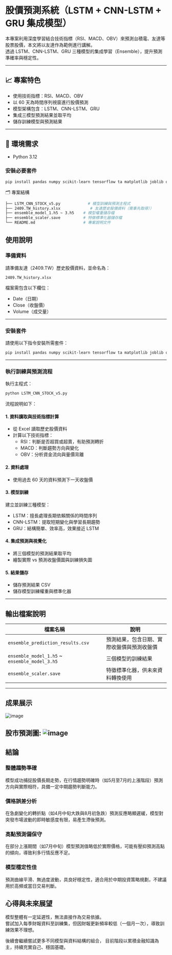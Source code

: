 # 股價預測系統（LSTM + CNN-LSTM + GRU 集成模型）

本專案利用深度學習結合技術指標（RSI、MACD、OBV）來預測台積電、友達等股票股價，本文將以友達作為範例進行講解。  
透過 LSTM、CNN-LSTM、GRU 三種模型的集成學習（Ensemble），提升預測準確率與穩定性。

---

## 📈 專案特色

- 使用技術指標：RSI、MACD、OBV  
- 以 60 天為時間序列視窗進行股價預測  
- 模型架構包含：LSTM、CNN-LSTM、GRU  
- 集成三模型預測結果並取平均  
- 儲存訓練模型與預測結果

---

## 🧰 環境需求

- Python 3.12

### 安裝必要套件

```bash
pip install pandas numpy scikit-learn tensorflow ta matplotlib joblib openpyxl
```

🗂 專案結構
```bash
├── LSTM_CNN_STOCK_v5.py            # 模型訓練與預測主程式
├── 2409.TW_history.xlsx             # 友達歷史股價資料（需事先取得））
├── ensemble_model_1.h5 ~ 3.h5    # 模型權重儲存檔
├── ensemble_scaler.save          # 特徵標準化器儲存檔
└── README.md                     # 專案說明文件
```
## 使用說明

### 準備資料

請準備友達（2409.TW）歷史股價資料，並命名為：

```
2409.TW_history.xlsx
```

檔案需包含以下欄位：

- Date（日期）  
- Close（收盤價）  
- Volume（成交量）  

---

### 安裝套件

請使用以下指令安裝所需套件：

```bash
pip install pandas numpy scikit-learn tensorflow ta matplotlib joblib openpyxl
```

---

### 執行訓練與預測流程

執行主程式：

```bash
python LSTM_CNN_STOCK_v5.py
```

流程說明如下：

#### 1. 資料讀取與技術指標計算

- 從 Excel 讀取歷史股價資料  
- 計算以下技術指標：  
  - RSI：判斷是否超買或超賣，有助預測轉折  
  - MACD：判斷趨勢方向與變化  
  - OBV：分析資金流向與量價背離  

#### 2. 資料處理

- 使用過去 60 天的資料預測下一天收盤價  

#### 3. 模型訓練

建立並訓練三種模型：

- LSTM：擅長處理長期依賴關係的時間序列  
- CNN-LSTM：提取短期變化與學習長期趨勢  
- GRU：結構簡單、效率高，效果接近 LSTM  

#### 4. 集成預測與視覺化

- 將三個模型的預測結果取平均  
- 繪製實際 vs 預測收盤價圖與訓練損失圖  

#### 5. 結果儲存

- 儲存預測結果 CSV  
- 儲存模型訓練權重與標準化器  

---

## 輸出檔案說明

| 檔案名稱 | 說明 |
|----------|------|
| `ensemble_prediction_results.csv` | 預測結果，包含日期、實際收盤價與預測收盤價 |
| `ensemble_model_1.h5` ~ `ensemble_model_3.h5` | 三個模型的訓練結果 |
| `ensemble_scaler.save` | 特徵標準化器，供未來資料轉換使用 |
---
## 成果展示


![image](https://github.com/user-attachments/assets/140e8bd4-1361-4aad-8ae2-0ed636d25547)

股市預測圖:
![image](https://github.com/user-attachments/assets/7d7e9583-93d5-4369-af4d-1708370046ce)
---
## 結論

### 整體趨勢準確  
模型成功捕捉股價長期走勢，在行情趨勢明確時（如5月至7月的上漲階段）預測方向與實際相符，具備一定中期趨勢判斷能力。

### 價格誤差分析  
在急劇變化的轉折點（如4月中旬大跌與8月初急跌）預測反應略顯遲緩，模型對突發市場波動的即時敏感度有限，易產生滯後預測。

### 高點預測偏保守  
在部分上漲期間（如7月中旬）模型預測值略低於實際價格，可能有壓抑預測高點的傾向，導致利多行情反應不足。

### 模型穩定性佳  
預測曲線平滑、無過度波動，具良好穩定性，適合用於中期投資策略規劃，不建議用於高頻或當日交易判斷。

## 心得與未來展望

模型整體有一定延遲性，無法直接作為交易依據。  
嘗試加入每季財報資料至訓練集，但因財報更新頻率較低（一個月一次），導致訓練效果不理想。

後續會繼續嘗試更多不同模型與資料結構的組合，
目前階段以累積金融知識為主，持續充實自己、穩固基礎。




